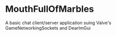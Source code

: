 # MouthFullOfMarbles
A basic chat client/server application suing Valve's GameNetworkingSockets and DearImGui 
